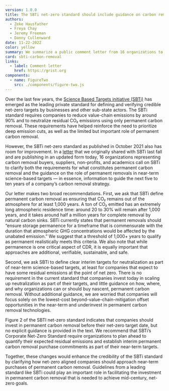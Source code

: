 ```yaml
---
version: 1.0.0
title: The SBTi net-zero standard should include guidance on carbon removal
authors:
  - Zeke Hausfather
  - Freya Chay
  - Jeremy Freeman
  - Danny Cullenward
date: 11-22-2022
color: yellow
summary: We summarize a public comment letter from 16 organizations to the Science Based Targets initiative (SBTi) on recommendations for the treatment of carbon removal in their net-zero standard.
card: sbti-carbon-removal
links:
  - label: Comment letter
    href: https://grist.org
components:
  - name: FigureTwo
    src: ./components/figure-two.js
---
```


Over the last few years, the [Science Based Targets initiative (SBTi)](https://sciencebasedtargets.org/) has emerged as the leading private standard for defining and verifying credible net-zero targets by businesses and other sub-state actors. The SBTi standard requires companies to reduce value-chain emissions by around 90% and to neutralize residual CO₂ emissions using only permanent carbon removal. These requirements have helped reinforce the need to prioritize deep emission cuts, as well as the limited but important role of permanent carbon removal.

However, the SBTi net-zero standard as published in October 2021 also has room for improvement. In a [letter](https://files.carbonplan.org/SBTi-Net-Zero-Standard-Comments.pdf) that we originally shared with SBTi last fall and are publishing in an updated form today, 16 organizations representing carbon removal buyers, suppliers, non-profits, and academics call on SBTi to clarify both the requirements for what constitutes permanent carbon removal and the guidance on the role of permanent removals in near-term science-based targets — in essence, information to guide the next five to ten years of a company’s carbon removal strategy.

Our letter makes two broad recommendations. First, we ask that SBTi define permanent carbon removal as ensuring that CO₂ remains out of the atmosphere for at least 1,000 years. A ton of CO₂ emitted has an extremely long atmospheric residence time: around 20 to 30% will remain after 1,000 years, and it takes around half a million years for complete removal by natural carbon sinks. SBTi currently states that permanent removals should “ensure storage permanence for a timeframe that is commensurate with the duration that atmospheric GHG concentrations would be affected by the unabated emission.” We suggest that a threshold of 1,000+ years to qualify as permanent realistically meets this criteria. We also note that while permanence is one critical aspect of CDR, it is equally important that approaches are additional, verifiable, sustainable, and safe.

Second, we ask SBTi to define clear interim targets for neutralization as part of near-term science-based targets, at least for companies that expect to have some residual emissions at the point of net zero. There is no requirement in the current standard that companies invest today in scaling up neutralization as part of their targets, and little guidance on how, where, and why organizations can or should buy nascent, permanent carbon removal. Without additional guidance, we are worried that companies will focus solely on the lowest-cost beyond-value-chain-mitigation offset opportunities in the near-term and underinvest in permanent carbon removal technologies.

Figure 2 of the SBTI net-zero standard indicates that companies should invest in permanent carbon removal before their net-zero target date, but no explicit guidance is provided in the text. We recommend that SBTi’s Corporate Net-Zero Standard require organizations to plan ahead to quantify their expected residual emissions and establish interim permanent carbon removal purchase commitments as part of their near-term targets.

<Figure>
  <FigureTwo caption='Figure 2 from the SBTi Net-Zero Standard.' />
</Figure>

Together, these changes would enhance the credibility of the SBTi standard by clarifying how net-zero aligned companies should approach near-term purchases of permanent carbon removal. Guidelines from a leading standard like SBTi could play an important role in facilitating the investment in permanent carbon removal that is needed to achieve mid-century, net-zero goals.
